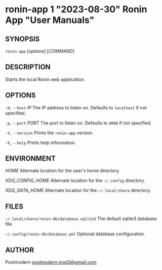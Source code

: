 # ronin-app 1 "2023-08-30" Ronin App "User Manuals"

## SYNOPSIS

`ronin-app` [*options*] [*COMMAND*]

## DESCRIPTION

Starts the local Ronin web application.

## OPTIONS

`-H`, `--host` *IP*
  The IP address to listen on. Defaults to `localhost` if not specified.

`-p`, `--port` *PORT*
  The port to listen on. Defaults to `4000` if not specified.

`-V`, `--version`
  Prints the `ronin-app` version.

`-h`, `--help`
  Prints help information.

## ENVIRONMENT

*HOME*
  Alternate location for the user's home directory.

*XDG_CONFIG_HOME*
  Alternate location for the `~/.config` directory.

*XDG_DATA_HOME*
  Alternate location for the `~/.local/share` directory.

## FILES

`~/.local/share/ronin-db/database.sqlite3`
  The default sqlite3 database file.

`~/.config/ronin-db/database.yml`
  Optional database configuration.

## AUTHOR

Postmodern <postmodern.mod3@gmail.com>

